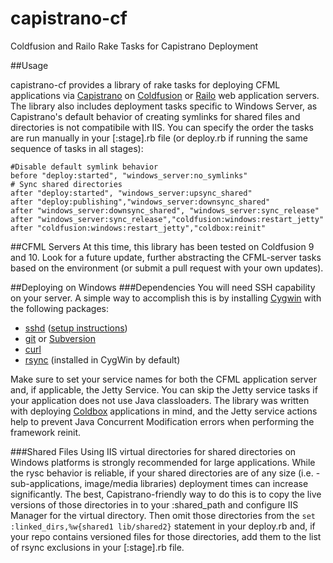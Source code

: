 # capistrano-cf

Coldfusion and Railo Rake Tasks for Capistrano Deployment

##Usage

capistrano-cf provides a library of rake tasks for deploying CFML applications via [Capistrano](http://capistranorb.com/) on [Coldfusion](http://www.adobe.com/products/coldfusion-family.html) or [Railo](http://www.getrailo.org/) web application servers.  The library also includes deployment tasks specific to Windows Server, as Capistrano's default behavior of creating symlinks for shared files and directories is not compatibile with IIS.  You can specify the order the tasks are run manually in your [:stage].rb file (or deploy.rb if running the same sequence of tasks in all stages):
  
  
	#Disable default symlink behavior
	before "deploy:started", "windows_server:no_symlinks"
	# Sync shared directories
	after "deploy:started", "windows_server:upsync_shared"
	after "deploy:publishing","windows_server:downsync_shared"
	after "windows_server:downsync_shared", "windows_server:sync_release"
	after "windows_server:sync_release","coldfusion:windows:restart_jetty"
	after "coldfusion:windows:restart_jetty","coldbox:reinit"

##CFML Servers
At this time, this library has been tested on Coldfusion 9 and 10.  Look for a future update, further abstracting the CFML-server tasks based on the environment (or submit a pull request with your own updates).
	
##Deploying on Windows
###Dependencies
You will need SSH capability on your server. A simple way to accomplish this is by installing [Cygwin](https://www.cygwin.com/) with the following packages:
* [sshd](http://www.openbsd.org/cgi-bin/man.cgi/OpenBSD-current/man8/sshd.8?query=sshd&sec=8) ([setup instructions](https://docs.oracle.com/cd/E24628_01/install.121/e22624/preinstall_req_cygwin_ssh.htm#EMBSC150))
* [git](http://git-scm.com/) or [Subversion](https://subversion.apache.org/)
* [curl](http://curl.haxx.se/)
* [rsync](http://linux.die.net/man/1/rsync) (installed in CygWin by default)

Make sure to set your service names for both the CFML application server and, if applicable, the Jetty Service.  You can skip the Jetty service tasks if your application does not use Java classloaders. The library was written with deploying [Coldbox](http://www.coldbox.org/) applications in mind, and the Jetty service actions help to prevent Java Concurrent Modification errors when performing the framework reinit.

###Shared Files
Using IIS virtual directories for shared directories on Windows platforms is strongly recommended for large applications.  While the rysc behavior is reliable, if your shared directories are of any size (i.e. - sub-applications, image/media libraries) deployment times can increase significantly.  The best, Capistrano-friendly way to do this is to copy the live versions of those directories in to your :shared_path and configure IIS Manager for the virtual directory.  Then omit those directories from the `set :linked_dirs,%w{shared1 lib/shared2}` statement in your deploy.rb and, if your repo contains versioned files for those directories, add them to the list of rsync exclusions in your [:stage].rb file.


